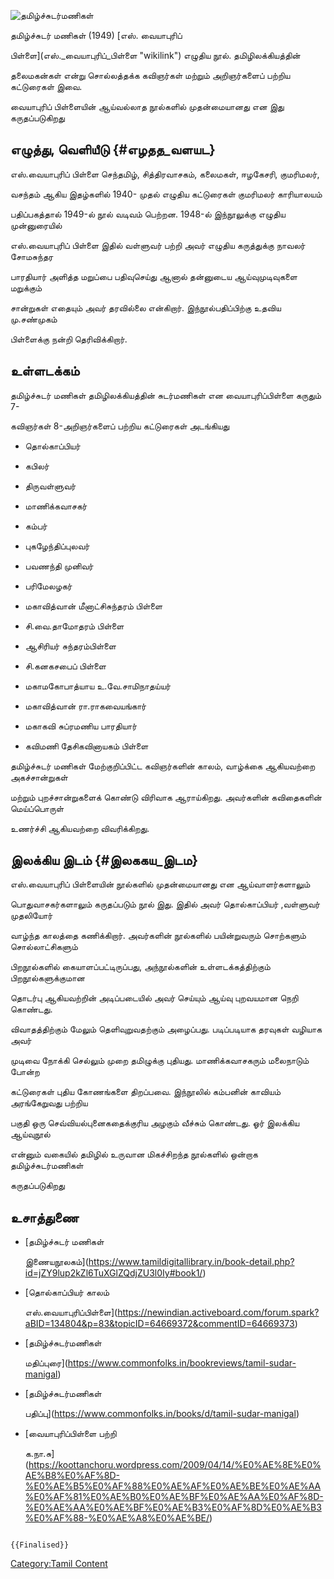 ![தமிழ்ச்சுடர்மணிகள்](Tamil-sudar-manigal_FrontImage_673.jpg "தமிழ்ச்சுடர்மணிகள்")
தமிழ்ச்சுடர் மணிகள் (1949) [எஸ். வையாபுரிப்
பிள்ளை](எஸ்._வையாபுரிப்_பிள்ளை "wikilink") எழுதிய நூல். தமிழிலக்கியத்தின்
தலைமகன்கள் என்று சொல்லத்தக்க கவிஞர்கள் மற்றும் அறிஞர்களைப் பற்றிய கட்டுரைகள் இவை.
வையாபுரிப் பிள்ளையின் ஆய்வல்லாத நூல்களில் முதன்மையானது என இது கருதப்படுகிறது

## எழுத்து, வெளியீடு {#எழதத_வளயட}

எஸ்.வையாபுரிப் பிள்ளை செந்தமிழ், சித்திரவாசகம், கலைமகள், ஈழகேசரி, குமரிமலர்,
வசந்தம் ஆகிய இதழ்களில் 1940- முதல் எழுதிய கட்டுரைகள் குமரிமலர் காரியாலயம்
பதிப்பகத்தால் 1949-ல் நூல் வடிவம் பெற்றன. 1948-ல் இந்நூலுக்கு எழுதிய முன்னுரையில்
எஸ்.வையாபுரிப் பிள்ளை இதில் வள்ளுவர் பற்றி அவர் எழுதிய கருத்துக்கு நாவலர் சோமசுந்தர
பாரதியார் அளித்த மறுப்பை பதிவுசெய்து ஆனால் தன்னுடைய ஆய்வுமுடிவுகளை மறுக்கும்
சான்றுகள் எதையும் அவர் தரவில்லை என்கிறார். இந்நூல்பதிப்பிற்கு உதவிய மு.சண்முகம்
பிள்ளைக்கு நன்றி தெரிவிக்கிறார்.

## உள்ளடக்கம்

தமிழ்ச்சுடர் மணிகள் தமிழிலக்கியத்தின் சுடர்மணிகள் என வையாபுரிப்பிள்ளை கருதும் 7-
கவிஞர்கள் 8-அறிஞர்களைப் பற்றிய கட்டுரைகள் அடங்கியது

-   தொல்காப்பியர்
-   கபிலர்
-   திருவள்ளுவர்
-   மாணிக்கவாசகர்
-   கம்பர்
-   புகழேந்திப்புலவர்
-   பவணந்தி முனிவர்
-   பரிமேலழகர்
-   மகாவித்வான் மீனாட்சிசுந்தரம் பிள்ளை
-   சி.வை.தாமோதரம் பிள்ளை
-   ஆசிரியர் சுந்தரம்பிள்ளை
-   சி.கனகசபைப் பிள்ளை
-   மகாமகோபாத்யாய உ.வே.சாமிநாதய்யர்
-   மகாவித்வான் ரா.ராகவையங்கார்
-   மகாகவி சுப்ரமணிய பாரதியார்
-   கவிமணி தேசிகவினாயகம் பிள்ளை

தமிழ்ச்சுடர் மணிகள் மேற்குறிப்பிட்ட கவிஞர்களின் காலம், வாழ்க்கை ஆகியவற்றை அகச்சான்றுகள்
மற்றும் புறச்சான்றுகளைக் கொண்டு விரிவாக ஆராய்கிறது. அவர்களின் கவிதைகளின் மெய்ப்பொருள்
உணர்ச்சி ஆகியவற்றை விவரிக்கிறது.

## இலக்கிய இடம் {#இலககய_இடம}

எஸ்.வையாபுரிப் பிள்ளையின் நூல்களில் முதன்மையானது என ஆய்வாளர்களாலும்
பொதுவாசகர்களாலும் கருதப்படும் நூல் இது. இதில் அவர் தொல்காப்பியர் ,வள்ளுவர் முதலியோர்
வாழ்ந்த காலத்தை கணிக்கிறார். அவர்களின் நூல்களில் பயின்றுவரும் சொற்களும் சொல்லாட்சிகளும்
பிறநூல்களில் கையாளப்பட்டிருப்பது, அந்நூல்களின் உள்ளடக்கத்திற்கும் பிறநூல்களுக்குமான
தொடர்பு ஆகியவற்றின் அடிப்படையில் அவர் செய்யும் ஆய்வு புறவயமான நெறி கொண்டது.
விவாதத்திற்கும் மேலும் தெளிவுறுவதற்கும் அழைப்பது. படிப்படியாக தரவுகள் வழியாக அவர்
முடிவை நோக்கி செல்லும் முறை தமிழுக்கு புதியது. மாணிக்கவாசகரும் மலைநாடும் போன்ற
கட்டுரைகள் புதிய கோணங்களை திறப்பவை. இந்நூலில் கம்பனின் காவியம் அரங்கேறுவது பற்றிய
பகுதி ஒரு செவ்வியல்புனைகதைக்குரிய அழகும் வீச்சும் கொண்டது. ஓர் இலக்கிய ஆய்வுநூல்
என்னும் வகையில் தமிழில் உருவான மிகச்சிறந்த நூல்களில் ஒன்றாக தமிழ்ச்சுடர்மணிகள்
கருதப்படுகிறது

## உசாத்துணை

-   [தமிழ்ச்சுடர் மணிகள்
    இணையநூலகம்](https://www.tamildigitallibrary.in/book-detail.php?id=jZY9lup2kZl6TuXGlZQdjZU3l0Iy#book1/)
-   [தொல்காப்பியர் காலம்
    எஸ்.வையாபுரிப்பிள்ளை](https://newindian.activeboard.com/forum.spark?aBID=134804&p=83&topicID=64669372&commentID=64669373)
-   [தமிழ்ச்சுடர்மணிகள்
    மதிப்புரை](https://www.commonfolks.in/bookreviews/tamil-sudar-manigal)
-   [தமிழ்ச்சுடர்மணிகள்
    பதிப்பு](https://www.commonfolks.in/books/d/tamil-sudar-manigal)
-   [வையாபுரிப்பிள்ளை பற்றி
    க.நா.சு](https://koottanchoru.wordpress.com/2009/04/14/%E0%AE%8E%E0%AE%B8%E0%AF%8D-%E0%AE%B5%E0%AF%88%E0%AE%AF%E0%AE%BE%E0%AE%AA%E0%AF%81%E0%AE%B0%E0%AE%BF%E0%AE%AA%E0%AF%8D-%E0%AE%AA%E0%AE%BF%E0%AE%B3%E0%AF%8D%E0%AE%B3%E0%AF%88-%E0%AE%A8%E0%AE%BE/)

```{=mediawiki}
{{Finalised}}
```
[Category:Tamil Content](Category:Tamil_Content "wikilink")
